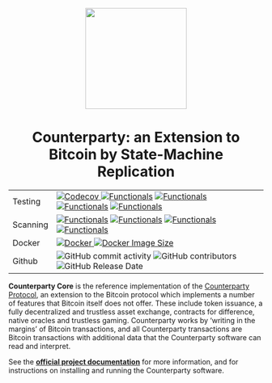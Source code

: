 <br />
<div align="center"><a href="https://www.counterparty.io/"><img src="https://www.counterparty.io/images/xcp.svg" width="200"></a></div>

<h1 align="center">
  Counterparty: an Extension to Bitcoin by State-Machine Replication
</h1>

<div align="center">
<table>
<tr>
    <td>Testing</td>
    <td>
        <a target="_blank" rel="noopener noreferrer" href="https://codecov.io/gh/CounterpartyXCP/counterparty-core" >
            <img src="https://codecov.io/gh/CounterpartyXCP/counterparty-core/graph/badge.svg?token=Qj8WFBsXmm"  alt="Codecov" style="max-width: 100%;"/>
        </a>
        <a target="_blank" rel="noopener noreferrer" href="https://github.com/CounterpartyXCP/counterparty-core/actions/workflows/units_test.yml/badge.svg"><img src="https://github.com/CounterpartyXCP/counterparty-core/actions/workflows/units_test.yml/badge.svg" alt="Functionals" style="max-width: 100%;"></a>
        <a target="_blank" rel="noopener noreferrer" href="https://github.com/CounterpartyXCP/counterparty-core/actions/workflows/functionals_test.yml/badge.svg"><img src="https://github.com/CounterpartyXCP/counterparty-core/actions/workflows/functionals_test.yml/badge.svg" alt="Functionals" style="max-width: 100%;"></a>
        <a target="_blank" rel="noopener noreferrer" href="https://github.com/CounterpartyXCP/counterparty-core/actions/workflows/integrations_test.yml/badge.svg"><img src="https://github.com/CounterpartyXCP/counterparty-core/actions/workflows/integrations_test.yml/badge.svg" alt="Functionals" style="max-width: 100%;"></a>
        <a target="_blank" rel="noopener noreferrer" href="https://github.com/CounterpartyXCP/counterparty-core/actions/workflows/property_test.yml/badge.svg"><img src="https://github.com/CounterpartyXCP/counterparty-core/actions/workflows/property_test.yml/badge.svg" alt="Functionals" style="max-width: 100%;"></a>
    </td>
</tr>
<tr>
    <td>Scanning</td>
    <td>
        <a target="_blank" rel="noopener noreferrer" href="https://github.com/CounterpartyXCP/counterparty-core/actions/workflows/bandit_scanner.yml/badge.svg"><img src="https://github.com/CounterpartyXCP/counterparty-core/actions/workflows/bandit_scanner.yml/badge.svg" alt="Functionals" style="max-width: 100%;"></a>
        <a target="_blank" rel="noopener noreferrer" href="https://github.com/CounterpartyXCP/counterparty-core/actions/workflows/codeql_scanner.yml/badge.svg"><img src="https://github.com/CounterpartyXCP/counterparty-core/actions/workflows/codeql_scanner.yml/badge.svg" alt="Functionals" style="max-width: 100%;"></a>
        <a target="_blank" rel="noopener noreferrer" href="https://github.com/CounterpartyXCP/counterparty-core/actions/workflows/pylint_scanner.yml/badge.svg"><img src="https://github.com/CounterpartyXCP/counterparty-core/actions/workflows/pylint_scanner.yml/badge.svg" alt="Functionals" style="max-width: 100%;"></a>
        <a target="_blank" rel="noopener noreferrer" href="https://github.com/CounterpartyXCP/counterparty-core/actions/workflows/ruff_scanner.yml/badge.svg"><img src="https://github.com/CounterpartyXCP/counterparty-core/actions/workflows/ruff_scanner.yml/badge.svg" alt="Functionals" style="max-width: 100%;"></a>
    </td>
</tr>
<tr>
    <td>Docker</td>
    <td>
        <a target="_blank" rel="noopener noreferrer" href="https://github.com/CounterpartyXCP/counterparty-core/actions/workflows/docker.yml/badge.svg">
            <img src="https://github.com/CounterpartyXCP/counterparty-core/actions/workflows/docker.yml/badge.svg" alt="Docker" style="max-width: 100%;">
        </a>
        <a target="_blank" rel="noopener noreferrer" href="https://hub.docker.com/r/counterparty/counterparty"><img alt="Docker Image Size" src="https://img.shields.io/docker/image-size/counterparty/counterparty" style="max-width: 100%;"></a>
    </td>
</tr>
<tr>
    <td>Github</td>
    <td>
        <img alt="GitHub commit activity" src="https://img.shields.io/github/commit-activity/t/CounterpartyXCP/counterparty-core">
        <img alt="GitHub contributors" src="https://img.shields.io/github/contributors/CounterpartyXCP/counterparty-core">
        <img alt="GitHub Release Date" src="https://img.shields.io/github/release-date/CounterpartyXCP/counterparty-core">
    </td>
</tr>
</table>
</div>


**Counterparty Core** is the reference implementation of the [Counterparty Protocol](https://counterparty.io), an extension to the Bitcoin protocol which implements a number of features that Bitcoin itself does not offer. These include token issuance, a fully decentralized and trustless asset exchange, contracts for difference, native oracles and trustless gaming. Counterparty works by ‘writing in the margins’ of Bitcoin transactions, and all Counterparty transactions are Bitcoin transactions with additional data that the Counterparty software can read and interpret.

See the **[official project documentation](http://docs.counterparty.io)** for more information, and for instructions on installing and running the Counterparty software.
